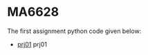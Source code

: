 # MA6628
The first assignment python code given below:
* [prj01](https://github.com/yumengsun3/MA6628/blob/master/prj01) prj01
